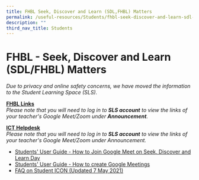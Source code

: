 ```yaml
---
title: FHBL Seek, Discover and Learn (SDL,FHBL) Matters
permalink: /useful-resources/Students/fhbl-seek-discover-and-learn-sdl-fhbl-matters/
description: ""
third_nav_title: Students
---
```

# FHBL - Seek, Discover and Learn (SDL/FHBL) Matters

_Due to privacy and online safety concerns, we have moved the information to the Student Learning Space (SLS)._

**<u>FHBL Links</u>**  
_Please note that you will need to log in to **SLS account** to view the links of your teacher's Google Meet/Zoom under **Announcement**._  

**<u>ICT Helpdesk</u>**  
_Please note that you will need to log in to **SLS account** to view the links of your teacher's Google Meet/Zoom under Announcement._

*   <a href="/files/Useful%20Resources/Students/FHBL/Students%20User%20Guide%20How%20to%20Join%20Google%20Meet%20on%20Home%20Based%20Learning%20Day.pdf" target="_blank">Students' User Guide - How to Join Google Meet on Seek, Discover and Learn Day</a>
*   <a href="/files/Useful%20Resources/Students/FHBL/Students%20User%20Guide%20-%20How%20to%20create%20Google%20Meetings.pdf" target="_blank">Students' User Guide - How to create Google Meetings</a>
*   <a href="/files/Useful%20Resources/Students/FHBL/FAQs%20on%20Student%20iCON%20updated%207%20May%202021.pdf" target="_blank">FAQ on Student ICON (Updated 7 May 2021)</a>